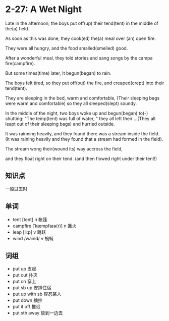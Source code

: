 # 2-27: A Wet Night

Late in the afternoon, the boys put off(up) their tend(tent) in the middle of the(a) field.

As soon as this was done, they cook(ed) the(a) meal over (an) open fire.

They were all hungry, and the food smalled(smelled) good.

After a wonderful meal, they told stories and sang songs by the campa fire(campfire).

But some times(time) later, It begun(began) to rain.

The boys felt tired, so they put off(out) the fire, and creaped(crept) into their tend(tent).

They are sleeping in the bed, warm and comfortable,
(Their sleeping bags were warm and comfortable) so they all sleeped(slept) soundy.

In the middle of the night, two boys woke up and begun(began) to(-) shutting: "The temp(tent) was full of water, " they all left their ...(They all leapt out of their sleeping bags) and hurried outside.

It was rainning heavily, and they found there was a stream inside the field.
(It was raining heavily and they found that a stream had formed in the field).

The stream wong their(wound its) way accross the field,

and they float right on their tend.
(and then flowed right under their tent!)

## 知识点

一般过去时

## 单词

- tent [tent] n 帐篷
- campfire [ˈkæmpfaɪə(r)] n 篝火
- leap [li:p] v 跳跃
- wind /waind/ v 蜿蜒

## 词组

- put up 支起
- put out 扑灭
- put on 穿上
- put sb up 安排住宿
- put up with sb 容忍某人
- put down 摘抄
- put it off 推迟
- put sth away 放到一边去
